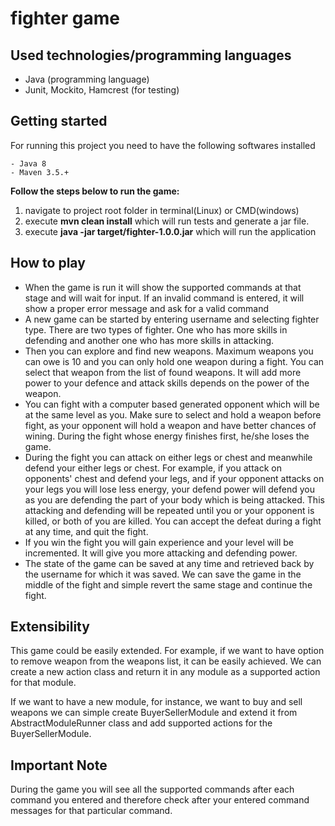 # fighter game

## Used technologies/programming languages
- Java (programming language)
- Junit, Mockito, Hamcrest (for testing)

## Getting started
For running this project you need to have the following softwares installed

```
- Java 8
- Maven 3.5.+
```

**Follow the steps below to run the game:**

1. navigate to project root folder in terminal(Linux) or CMD(windows)
2. execute **mvn clean install** which will run tests and generate a jar file.
3. execute **java -jar target/fighter-1.0.0.jar** which will run the application

## How to play

- When the game is run it will show the supported commands at that stage and will wait for input.
If an invalid command is entered, it will show a proper error message and ask for a valid command
- A new game can be started by entering username and selecting fighter type.
There are two types of fighter. One who has more skills in defending and another one
who has more skills in attacking.
- Then you can explore and find new weapons. Maximum weapons you can owe is 10 and
you can only hold one weapon during a fight. You can select that weapon from the list of found weapons. It
will add more power to your defence and attack skills depends on the power of the weapon.
- You can fight with a computer based generated opponent which will be at the same level as you.
Make sure to select and hold a weapon before fight, as your opponent will hold a weapon and have better
chances of wining. During the fight whose energy finishes first, he/she loses the game.
- During the fight you can attack on either legs or chest and meanwhile defend your either
legs or chest. For example, if you attack on opponents' chest and defend your legs, and if your opponent
attacks on your legs you will lose less energy, your defend power will defend you as you are defending the
part of your body which is being attacked. This attacking and defending
will be repeated until you or your opponent is killed, or both of you are killed. You can accept the defeat
during a fight at any time, and quit the fight.
- If you win the fight you will gain experience and your level will be incremented. It will give you more attacking
and defending power.
- The state of the game can be saved at any time and retrieved back by the username for which it was saved. We can
save the game in the middle of the fight and simple revert the same stage and continue the fight.


## Extensibility

This game could be easily extended. For example, if we want to have option to remove weapon from the weapons list, it can be easily achieved. We can create a new action class
and return it in any module as a supported action for that module.

If we want to have a new module, for instance, we want to buy and sell weapons we can simple create BuyerSellerModule and
extend it from AbstractModuleRunner class and add supported actions for the BuyerSellerModule.

## Important Note

During the game you will see all the supported commands after each command you entered and therefore check after
your entered command messages for that particular command.